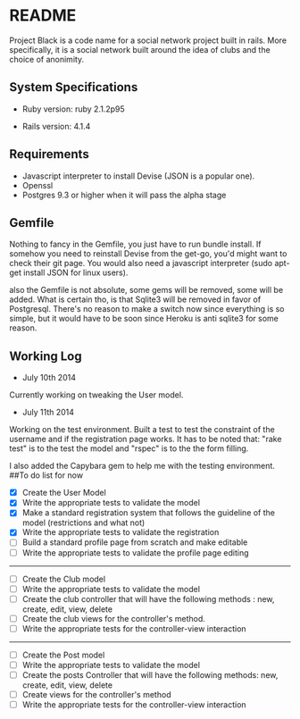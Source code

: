 # README

Project Black is a code name for a social network project built in rails. More specifically, it is a social network built around the idea of clubs and the choice of anonimity.

## System Specifications

* Ruby version: ruby 2.1.2p95

* Rails version: 4.1.4

## Requirements

* Javascript interpreter to install Devise (JSON is a popular one).
* Openssl
* Postgres 9.3 or higher when it will pass the alpha stage

## Gemfile

Nothing to fancy in the Gemfile, you just have to run bundle install. If somehow you need to reinstall Devise from the get-go, you'd might want to check their git page. You would also need a javascript interpreter (sudo apt-get install JSON for linux users).
 
also the Gemfile is not absolute, some gems will be removed, some will be added. What is certain tho, is that Sqlite3 will be removed in favor of Postgresql. There's no reason to make a switch now since everything is so simple, but it would have to be soon since Heroku is anti sqlite3 for some reason.
## Working Log

* July 10th 2014

Currently working on tweaking the User model. 

* July 11th 2014

Working on the test environment. Built a test to test the constraint of the username and if the registration page works. It has to be noted that:
"rake test" is to the test the model and "rspec" is to the the form filling.
 
I also added the Capybara gem to help me with the testing environment.
##To do list for now

- [x] Create the User Model
- [x] Write the appropriate tests to validate the model
- [x] Make a standard registration system that follows the guideline of the model (restrictions and what not)
- [x] Write the appropriate tests to validate the registration
- [ ] Build a standard profile page from scratch and make editable 
- [ ] Write the appropriate tests to validate the profile page editing

***
- [ ] Create the Club model
- [ ] Write the appropriate tests to validate the model
- [ ] Create the club controller that will have the following methods : new, create, edit, view, delete
- [ ] Create the club views for the controller's method.
- [ ] Write the appropriate tests for the controller-view interaction

***
- [ ] Create the Post model
- [ ] Write the appropriate tests to validate the model
- [ ] Create the posts Controller that will have the following methods: new, create, edit, view, delete
- [ ] Create views for the controller's method
- [ ] Write the appropriate tests for the controller-view interaction
